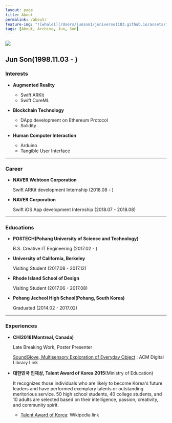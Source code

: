 ```yaml
---
layout: page
title: About
permalink: /about/
feature-img: "![whale1](/Users/junson1/juniverse1103.github.io/assets/img/whale1.jpg)"
tags: [About, Archive, Jun, Son]
---
```


![](/Users/junson1/juniverse1103.github.io/assets/img/Naverprof.JPG)



## Jun Son(1998.11.03 - )

### Interests

* **Augmented Reality**
  * Swift ARKit
  * Swift CoreML
* **Blockchain Technology**
  * DApp development on Ethereum Protocol
  * Solidity

* **Human Computer Interaction**
  * Arduino
  * Tangible User Interface

***

### Career

* **NAVER Webtoon Corporation**

  Swift ARKit development Internship (2018.08 - )

* **NAVER Corporation**

  Swift iOS App development Internship (2018.07 - 2018.08)

***

### Educations

* **POSTECH(Pohang University of Science and Technology)**

  B.S. Creative IT Engineering (2017.02 - )

* **University of California, Berkeley**

  Visiting Student (2017.08 - 2017.12)

* **Rhode Island School of Design**

  Visiting Student (2017.06 - 2017.08)

* **Pohang Jecheol High School(Pohang, South Korea)**

  Graduated (2014.02 - 2017.02)

***

### Experiences

* **CHI2018(Montreal, Canada)**

  Late Breaking Work, Poster Presenter

  [SoundGlove, Multisensory Exploration of Everyday Object](https://dl.acm.org/citation.cfm?id=3188554) : ACM Digital Library Link

* **대한민국 인재상, Talent Award of Korea 2015**(Ministry of Education)

  It recognizes those individuals who are likely to become Korea's future leaders and have performed exemplary talents or outstanding meritorious service. 50 high school students, 40 college students, and 10 adults are selected based on their intelligence, passion, creativity, and community spirit.  

  * [Talent Award of Korea](https://en.wikipedia.org/wiki/Talent_Award_of_Korea): Wikipedia link

